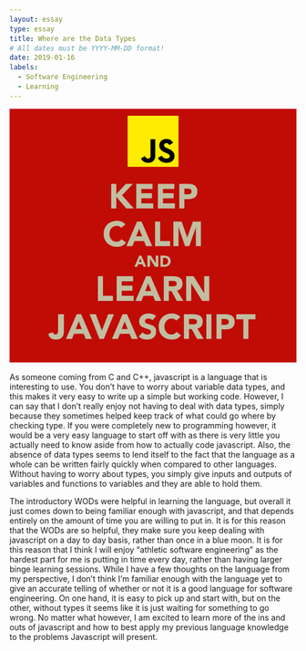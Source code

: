 ```yaml
---
layout: essay
type: essay
title: Where are the Data Types
# All dates must be YYYY-MM-DD format!
date: 2019-01-16
labels:
  - Software Engineering
  - Learning
---
```


<img class="Learn java script" src="../images/keep-calm-and-learn-javascript.jpg">

  As someone coming from C and C++, javascript is a language that is interesting to use. You don’t have to worry about variable data types, and this makes it very easy to write up a simple but working code. However, I can say that I don’t really enjoy not having to deal with data types, simply because they sometimes helped keep track of what could go where by checking type. If you were completely new to programming however, it would be a very easy language to start off with as there is very little you actually need to know aside from how to actually code javascript. Also, the absence of data types seems to lend itself to the fact that the language as a whole can be written fairly quickly when compared to other languages. Without having to worry about types, you simply give inputs and outputs of variables and functions to variables and they are able to hold them.

  The introductory WODs were helpful in learning the language, but overall it just comes down to being familiar enough with javascript, and that depends entirely on the amount of time you are willing to put in.  It is for this reason that the WODs are so helpful, they make sure you keep dealing with javascript on a day to day basis, rather than once in a blue moon. It is for this reason that I think I will enjoy “athletic software engineering” as the hardest part for me is putting in time every day, rather than having larger binge learning sessions. While I have a few thoughts on the language from my perspective, I don’t think I’m familiar enough with the language  yet to give an accurate telling of whether or not it is a good language for software engineering. On one hand, it is easy to pick up and start with, but on the other, without types it seems like it is just waiting for something to go wrong. No matter what however, I am excited to learn more of the ins and outs of javascript and how to best apply my previous language knowledge to the problems Javascript will present.
